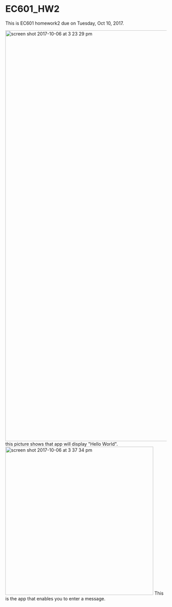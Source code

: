 # EC601_HW2
This is EC601 homework2 due on Tuesday, Oct 10, 2017.


<img width="1280" alt="screen shot 2017-10-06 at 3 23 29 pm" src="https://user-images.githubusercontent.com/31743714/31309342-cec74b50-ab52-11e7-9f73-4a44310148e1.png">
this picture shows that app will display "Hello World".

<img width="462" alt="screen shot 2017-10-06 at 3 37 34 pm" src="https://user-images.githubusercontent.com/31743714/31309439-2c143d62-ab54-11e7-9c64-aa949115bbce.png">
This is the app that enables you to enter a message.



